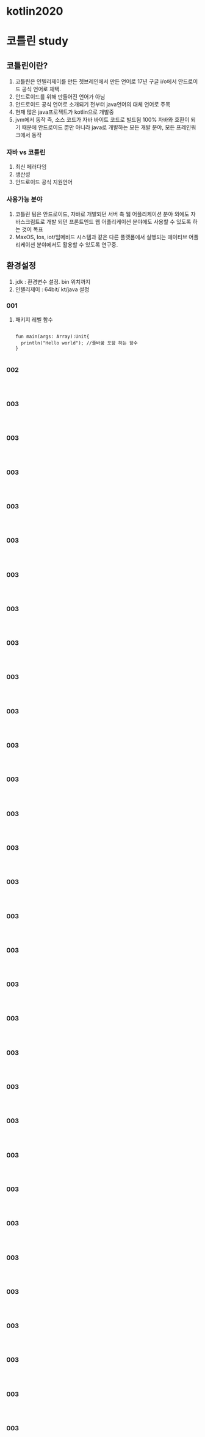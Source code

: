 # kotlin2020

# 코틀린 study

## 코틀린이란?

1. 코틀린은 인텔리제이를 만든 젯브레인에서 만든 언어로 17년 구글 i/o에서 안드로이드 공식 언어로 채택.
2. 안드로이드를 위해 만들어진 언어가 아님
3. 안드로이드 공식 언어로 소개되기 전부터 java언어의 대체 언어로 주목
4. 현재 많은 java프로젝트가 kotlin으로 개발중
5. jvm에서 동작 즉, 소스 코드가 자바 바이트 코드로 빌드됨
   100% 자바와 호환이 되기 때문에 안드로이드 뿐만 아니라 java로 개발하는 모든 개발 분야, 모든 프레인워크에서 동작

### 자바 vs 코틀린

1. 최신 페러다임
2. 생산성
3. 안드로이드 공식 지원언어

### 사용가능 분야

1. 코틀린 팀은 안드로이드, 자바로 개발되던 서버 측 웹 어플리케이션 분야 외에도 자바스크림트로 개발 되던 프론트엔드 웹 어플리케이션 분야에도 사용할 수 있도록 하는 것이 목표
2. MaxOS, Ios, iot/임메비드 시스템과 같은 다른 플랫폼에서 실행되는 에이티브 어플리케이션 분야에서도 활용할 수 있도록 연구중.

## 환경설정

1. jdk : 환경변수 설정. bin 위치까지
2. 인텔리제이 : 64bit/ kt/java 설정

### 001

1. 패키지 레벨 함수
   <pre>
   <code>
   fun main(args: Array<String>):Unit{
     println("Hello world"); //줄바꿈 포함 하는 함수
   }
   </code>
   </pre>

### 002

<pre>
<code>
</code>
</pre>

### 003

<pre>
<code>
</code>
</pre>

### 003

<pre>
<code>
</code>
</pre>

### 003

<pre>
<code>
</code>
</pre>

### 003

<pre>
<code>
</code>
</pre>

### 003

<pre>
<code>
</code>
</pre>

### 003

<pre>
<code>
</code>
</pre>

### 003

<pre>
<code>
</code>
</pre>

### 003

<pre>
<code>
</code>
</pre>

### 003

<pre>
<code>
</code>
</pre>

### 003

<pre>
<code>
</code>
</pre>

### 003

<pre>
<code>
</code>
</pre>

### 003

<pre>
<code>
</code>
</pre>

### 003

<pre>
<code>
</code>
</pre>

### 003

<pre>
<code>
</code>
</pre>

### 003

<pre>
<code>
</code>
</pre>

### 003

<pre>
<code>
</code>
</pre>

### 003

<pre>
<code>
</code>
</pre>

### 003

<pre>
<code>
</code>
</pre>

### 003

<pre>
<code>
</code>
</pre>

### 003

<pre>
<code>
</code>
</pre>

### 003

<pre>
<code>
</code>
</pre>

### 003

<pre>
<code>
</code>
</pre>

### 003

<pre>
<code>
</code>
</pre>

### 003

<pre>
<code>
</code>
</pre>

### 003

<pre>
<code>
</code>
</pre>

### 003

<pre>
<code>
</code>
</pre>

### 003

<pre>
<code>
</code>
</pre>

### 003

<pre>
<code>
</code>
</pre>

### 003

<pre>
<code>
</code>
</pre>

### 003

<pre>
<code>
</code>
</pre>

### 003

<pre>
<code>
</code>
</pre>
